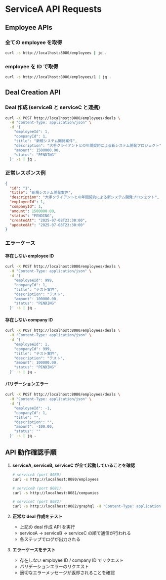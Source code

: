 # ServiceA API Requests

## Employee APIs

### 全ての employee を取得
```bash
curl -s http://localhost:8080/employees | jq .
```

### employee を ID で取得
```bash
curl -s http://localhost:8080/employees/1 | jq .
```

## Deal Creation API

### Deal 作成 (serviceB と serviceC と連携)
```bash
curl -X POST http://localhost:8080/employees/deals \
  -H "Content-Type: application/json" \
  -d '{
    "employeeId": 1,
    "companyId": 1,
    "title": "新規システム開発案件",
    "description": "大手クライアントとの年間契約による新システム開発プロジェクト",
    "amount": 1500000.00,
    "status": "PENDING"
  }' -s | jq .
```

### 正常レスポンス例
```json
{
  "id": "1",
  "title": "新規システム開発案件",
  "description": "大手クライアントとの年間契約による新システム開発プロジェクト",
  "employeeId": 1,
  "companyId": 1,
  "amount": 1500000.00,
  "status": "PENDING",
  "createdAt": "2025-07-08T23:30:00",
  "updatedAt": "2025-07-08T23:30:00"
}
```

### エラーケース

#### 存在しない employee ID
```bash
curl -X POST http://localhost:8080/employees/deals \
  -H "Content-Type: application/json" \
  -d '{
    "employeeId": 999,
    "companyId": 1,
    "title": "テスト案件",
    "description": "テスト",
    "amount": 100000.00,
    "status": "PENDING"
  }' -s | jq .
```

#### 存在しない company ID
```bash
curl -X POST http://localhost:8080/employees/deals \
  -H "Content-Type: application/json" \
  -d '{
    "employeeId": 1,
    "companyId": 999,
    "title": "テスト案件",
    "description": "テスト",
    "amount": 100000.00,
    "status": "PENDING"
  }' -s | jq .
```

#### バリデーションエラー
```bash
curl -X POST http://localhost:8080/employees/deals \
  -H "Content-Type: application/json" \
  -d '{
    "employeeId": -1,
    "companyId": 1,
    "title": "",
    "description": "",
    "amount": -100.00,
    "status": ""
  }' -s | jq .
```

## API 動作確認手順

1. **serviceA, serviceB, serviceC が全て起動していることを確認**
   ```bash
   # serviceA (port 8080)
   curl -s http://localhost:8080/employees
   
   # serviceB (port 8081)
   curl -s http://localhost:8081/companies
   
   # serviceC (port 8082)
   curl -s http://localhost:8082/graphql -H "Content-Type: application/json" -d '{"query": "{ deals { id title } }"}'
   ```

2. **正常な deal 作成をテスト**
   - 上記の deal 作成 API を実行
   - serviceA → serviceB → serviceC の順で通信が行われる
   - 各ステップでログが出力される

3. **エラーケースをテスト**
   - 存在しない employee ID / company ID でリクエスト
   - バリデーションエラーのリクエスト
   - 適切なエラーメッセージが返却されることを確認